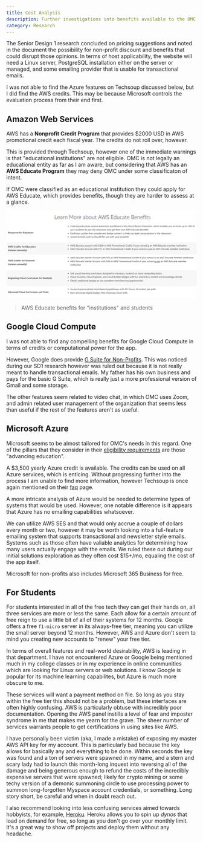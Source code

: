 ```yaml
---
title: Cost Analysis
description: Further investigations into benefits available to the OMC non-profit.
category: Research
---
```


The Senior Design 1 research concluded on pricing suggestions and noted in the document the possibility for non-profit discount and benefits that could disrupt those opinions. In terms of host applicability, the website will need a Linux server, PostgreSQL installation either on the server or managed, and some emailing provider that is usable for transactional emails.

I was not able to find the Azure features on Techsoup discussed below, but I did find the AWS credits. This may be because Microsoft controls the evaluation process from their end first.

## Amazon Web Services

<!-- Weird dollar sign issue thinking it's inline math -->
<!--prettier-ignore-start-->
AWS has a **Nonprofit Credit Program** that provides $2000 USD in AWS promotional credit each fiscal year. The credits do not roll over, however.
<!--prettier-ignore-end-->

This is provided through Techsoup, however one of the immediate warnings is that "educational institutions" are not eligible. OMC is not legally an educational entity as far as I am aware, but considering that AWS has an **AWS Educate Program** they may deny OMC under some classificaton of intent.

If OMC were classified as an educational institution they could apply for AWS Educate, which provides benefits, though they are harder to assess at a glance.

<img src="/images/research/aws-educate.png">

> AWS Educate benefits for "institutions" and students

## Google Cloud Compute

I was not able to find any compelling benefits for Google Cloud Compute in terms of credits or computational power for the app.

However, Google does provide [G Suite for Non-Profits](https://www.google.com/nonprofits/offerings/apps-for-nonprofits/). This was noticed during our SD1 research however was ruled out because it is not really meant to handle transactional emails. My father has his own business and pays for the basic G Suite, which is really just a more professional version of Gmail and some storage.

The other features seem related to video chat, in which OMC uses Zoom, and admin related user management of the organization that seems less than useful if the rest of the features aren't as useful.

## Microsoft Azure

Microsoft seems to be almost tailored for OMC's needs in this regard. One of the pillars that they consider in their [eligibility requirements](https://www.microsoft.com/en-us/nonprofits/eligibility) are those "advancing education".

<!--prettier-ignore-start-->
A $3,500 yearly Azure credit is available. The credits can be used on all Azure services, which is enticing. Without progressing further into the process I am unable to find more information, however Techsoup is once again mentioned on their [faq](https://www.microsoft.com/en-us/nonprofits/faq) page.

A more intricate analysis of Azure would be needed to determine types of systems that would be used. However, one notable difference is it appears that Azure has no emailing capabilities whatsoever.

We can utilize AWS SES and that would only accrue a couple of dollars every month or two, however it may be worth looking into a full-feature emailing system that supports transactional and newsletter style emails. Systems such as those often have valiable analytics for determining how many users actually engage with the emails. We ruled these out during our initial solutions exploration as they often cost $15+/mo, equaling the cost of the app itself.
<!--prettier-ignore-end-->

Microsoft for non-profits also includes Microsoft 365 Business for free.

## For Students

For students interested in all of the free tech they can get their hands on, all three services are more or less the same. Each allow for a certain amount of free reign to use a little bit of all of their systems for 12 months. Google offers a free `f1-micro` server in its always-free tier, meaning you can utilize the small server beyond 12 months. However, AWS and Azure don't seem to mind you creating new accounts to "renew" your free tier.

In terms of overall features and real-world desirability, AWS is leading in that department. I have not encountered Azure or Google being mentioned much in my college classes or in my experience in online communities which are looking for Linux servers or web solutions. I know Google is popular for its machine learning capabilites, but Azure is much more obscure to me.

These services will want a payment method on file. So long as you stay within the free tier this should not be a problem, but these interfaces are often highly confusing. AWS is particularly obtuse with incredibly poor documentation. Opening the AWS panel instills a level of fear and imposter syndrome in me that makes me yearn for the grave. The sheer number of services warrants people to get certifications in using sites like AWS.

I have personally been victim (aka, I made a mistake) of exposing my master AWS API key for my account. This is particularly bad because the key allows for basically any and everything to be done. Within seconds the key was found and a ton of servers were spawned in my name, and a stern and scary lady had to launch this month-long inquest into reversing all of the damage and being generous enough to refund the costs of the incredibly expensive servers that were spawned; likely for crypto mining or some techy version of a demonic summoning circle to use processing power to summon long-forgotten Myspace account credentials, or something. Long story short, be careful and when in doubt reach out.

I also recommend looking into less confusing services aimed towards hobbyists, for example, [Heroku](https://www.heroku.com/home). Heroku allows you to spin up _dynos_ that load on demand for free, so long as you don't go over your monthly limit. It's a great way to show off projects and deploy them without any headache.
